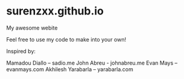 # surenzxx.github.io
My awesome webite

Feel free to use my code to make into your own! 

Inspired by: 

Mamadou Diallo – sadio.me
John Abreu - johnabreu.me
Evan Mays – evanmays.com
Akhilesh Yarabarla – yarabarla.com
